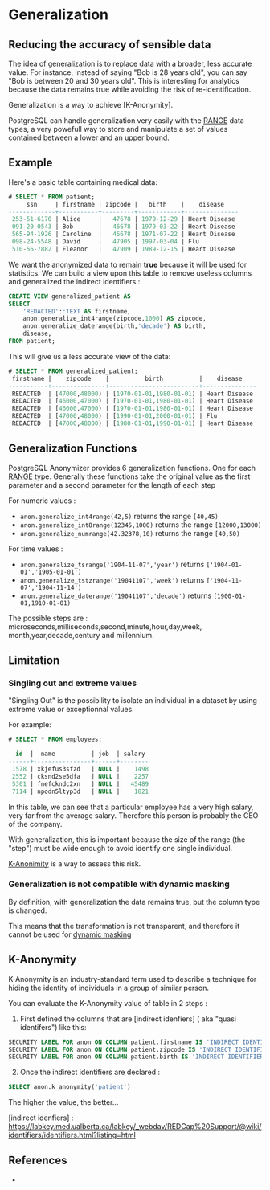 Generalization
===============================================================================


Reducing the accuracy of sensible data
--------------------------------------------------------------------------------

The idea of generalization is to replace data with a broader, less accurate 
value. For instance, instead of saying "Bob is 28 years old", you can say 
"Bob is between 20 and 30 years old". This is interesting for analytics because
the data remains true while avoiding the risk of re-identification.

Generalization is a way to achieve [K-Anonymity]. 

PostgreSQL can handle generalization very easily with the [RANGE] data types,
a very powefull way to store and manipulate a set of values contained between
a lower and an upper bound.

[K-Anonimity]: #K-Anonymity
[RANGE]: https://www.postgresql.org/docs/current/rangetypes.html


Example
--------------------------------------------------------------------------------

Here's a basic table containing medical data:

```sql
# SELECT * FROM patient;
     ssn     | firstname | zipcode |   birth    |    disease    
-------------+-----------+---------+------------+---------------
 253-51-6170 | Alice     |   47678 | 1979-12-29 | Heart Disease
 091-20-0543 | Bob       |   46678 | 1979-03-22 | Heart Disease
 565-94-1926 | Caroline  |   46678 | 1971-07-22 | Heart Disease
 098-24-5548 | David     |   47905 | 1997-03-04 | Flu
 510-56-7882 | Eleanor   |   47909 | 1989-12-15 | Heart Disease
```

We want the anonymized data to remain **true** because it will be
used for statistics. We can build a view upon this table to remove 
useless columns and generalized the indirect identifiers :

```sql
CREATE VIEW generalized_patient AS
SELECT
    'REDACTED'::TEXT AS firstname,
    anon.generalize_int4range(zipcode,1000) AS zipcode,
    anon.generalize_daterange(birth,'decade') AS birth,
    disease,
FROM patient;
```

This will give us a less accurate view of the data:

```sql
# SELECT * FROM generalized_patient;
 firstname |    zipcode    |          birth          |    disease    
-----------+---------------+-------------------------+---------------
 REDACTED  | [47000,48000) | [1970-01-01,1980-01-01) | Heart Disease
 REDACTED  | [46000,47000) | [1970-01-01,1980-01-01) | Heart Disease
 REDACTED  | [46000,47000) | [1970-01-01,1980-01-01) | Heart Disease
 REDACTED  | [47000,48000) | [1990-01-01,2000-01-01) | Flu
 REDACTED  | [47000,48000) | [1980-01-01,1990-01-01) | Heart Disease
 ```

Generalization Functions
--------------------------------------------------------------------------------

PostgreSQL Anonymizer provides 6 generalization functions. One for each [RANGE]
type. Generally these functions take the original value as the first parameter 
and a second parameter for the length of each step

For numeric values :

* `anon.generalize_int4range(42,5)` returns the range `[40,45)` 
* `anon.generalize_int8range(12345,1000)` returns the range `[12000,13000)`
* `anon.generalize_numrange(42.32378,10)` returns the range `[40,50)`

For time values : 

* `anon.generalize_tsrange('1904-11-07','year')` returns `['1904-01-01','1905-01-01')`
* `anon.generalize_tstzrange('19041107','week')` returns `['1904-11-07','1904-11-14')` 
* `anon.generalize_daterange('19041107','decade')` returns `[1900-01-01,1910-01-01)`

The possible steps are : microseconds,milliseconds,second,minute,hour,day,week,
month,year,decade,century and millennium. 



Limitation
--------------------------------------------------------------------------------

### Singling out and extreme values

"Singling Out" is the possibility to isolate an	individual in a dataset by using 
extreme value or exceptionnal values. 

For example: 

```sql
# SELECT * FROM employees;

  id  |  name          | job  | salary
------+----------------+------+--------
 1578 | xkjefus3sfzd   | NULL |    1498
 2552 | cksnd2se5dfa   | NULL |    2257
 5301 | fnefckndc2xn   | NULL |   45489
 7114 | npodn5ltyp3d   | NULL |    1821
```

In this table, we can see that a particular employee has a very high salary, 
very far from the average salary. Therefore this person is probably the CEO 
of the company. 

With generalization, this is important because the size of the range (the "step")
must be wide enough to avoid identify one single individual. 

[K-Anonimity] is a way to assess this risk.


### Generalization is not compatible with dynamic masking

By definition, with generalization the data remains true, but the column type 
is changed. 

This means that the transformation is not transparent, and therefore it cannot 
be used for [dynamic masking]

[dynamic masking]: dynamic_masking/

K-Anonymity
--------------------------------------------------------------------------------

K-Anonymity is an industry-standard term used to describe a technique for hiding 
the identity of individuals in a group of similar person.

You can evaluate the K-Anonymity value of table in 2 steps :

1. First defined the columns that are [indirect idenfiers] ( aka "quasi identifers")
   like this:

```sql
SECURITY LABEL FOR anon ON COLUMN patient.firstname IS 'INDIRECT IDENTIFIER';
SECURITY LABEL FOR anon ON COLUMN patient.zipcode IS 'INDIRECT IDENTIFIER';
SECURITY LABEL FOR anon ON COLUMN patient.birth IS 'INDIRECT IDENTIFIER';
```

2. Once the indirect identifiers are declared :

```sql
SELECT anon.k_anonymity('patient')
```

The higher the value, the better...

[indirect idenfiers] : https://labkey.med.ualberta.ca/labkey/_webdav/REDCap%20Support/@wiki/identifiers/identifiers.html?listing=html

References
--------------------------------------------------------------------------------

* [How Google Anonymizes Data]: https://policies.google.com/technologies/anonymization
